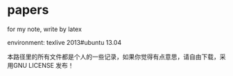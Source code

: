 papers
======

for my note, write by latex

environment: texlive 2013#ubuntu 13.04

本路径里的所有文件都是个人的一些记录，如果你觉得有点意思，请自由下载，采用GNU LICENSE 发布！
